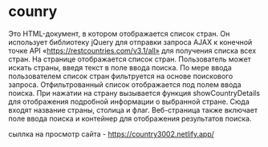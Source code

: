 # counry
Это HTML-документ, в котором отображается список стран. Он использует библиотеку jQuery для отправки запроса AJAX к конечной точке API «https://restcountries.com/v3.1/all» для получения списка всех стран. На странице отображается список стран.
Пользователь может искать страны, введя текст в поле ввода поиска. По мере ввода пользователем список стран фильтруется на основе поискового запроса. Отфильтрованный список отображается под полем ввода поиска.
При нажатии на страну вызывается функция showCountryDetails для отображения подробной информации о выбранной стране. Сюда входят название страны, столица и флаг.
Веб-страница также включает поле ввода поиска и контейнер для отображения результатов поиска.


сыллка на просмотр сайта - https://country3002.netlify.app/
